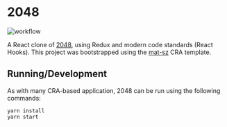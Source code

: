 # 2048

<img alt="workflow" src="https://img.shields.io/github/workflow/status/mat-sz/react-letter/Node.js%20CI%20(yarn)">

A React clone of [2048](https://play2048.co/), using Redux and modern code standards (React Hooks). This project was bootstrapped using the [mat-sz](https://github.com/mat-sz/cra-template-mat-sz) CRA template.

## Running/Development

As with many CRA-based application, 2048 can be run using the following commands:

```
yarn install
yarn start
```
